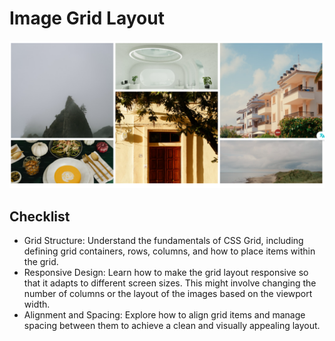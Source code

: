 # Image Grid Layout


![Submission Checklist](screenshot.png)

## Checklist
- Grid Structure: Understand the fundamentals of CSS Grid, including defining grid containers, rows, columns, and how to place items within the grid.
- Responsive Design: Learn how to make the grid layout responsive so that it adapts to different screen sizes. This might involve changing the number of columns or the layout of the images based on the viewport width.
- Alignment and Spacing: Explore how to align grid items and manage spacing between them to achieve a clean and visually appealing layout.